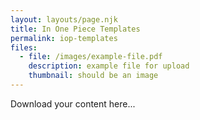 ```yaml
---
layout: layouts/page.njk
title: In One Piece Templates
permalink: iop-templates
files:
  - file: /images/example-file.pdf
    description: example file for upload
    thumbnail: should be an image
---
```

Download your content here...